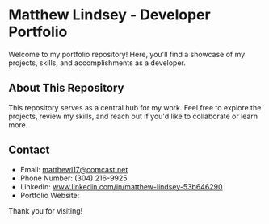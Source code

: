 # Matthew Lindsey - Developer Portfolio

Welcome to my portfolio repository! Here, you'll find a showcase of my projects, skills, and accomplishments as a developer.

## About This Repository
This repository serves as a central hub for my work. Feel free to explore the projects, review my skills, and reach out if you'd like to collaborate or learn more.

## Contact
- Email: matthewl17@comcast.net
- Phone Number: (304) 216-9925
- LinkedIn: www.linkedin.com/in/matthew-lindsey-53b646290
- Portfolio Website: 


Thank you for visiting!